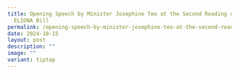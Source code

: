 ```yaml
---
title: Opening Speech by Minister Josephine Teo at the Second Reading of the
  ELIONA Bill
permalink: /opening-speech-by-minister-josephine-teo-at-the-second-reading-of-the-eliona-bill/
date: 2024-10-15
layout: post
description: ""
image: ""
variant: tiptap
---
```

